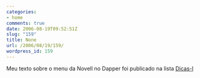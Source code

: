 ```yaml
---
categories:
- home
comments: true
date: 2006-08-19T09:52:51Z
slug: "159"
title: None
url: /2006/08/19/159/
wordpress_id: 159
---
```


Meu texto sobre o menu da Novell no Dapper foi publicado na lista [Dicas-l](http://www.dicas-l.com.br/dicas-l/20060819.php)
